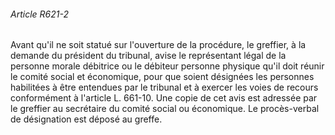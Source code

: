 ###### Article R621-2

Avant qu'il ne soit statué sur l'ouverture de la procédure, le greffier, à la demande du président du tribunal, avise le représentant légal de la personne morale débitrice ou le débiteur personne physique qu'il doit réunir le comité social et économique, pour que soient désignées les personnes habilitées à être entendues par le tribunal et à exercer les voies de recours conformément à l'article L. 661-10. Une copie de cet avis est adressée par le greffier au secrétaire du comité social ou économique. Le procès-verbal de désignation est déposé au greffe.

